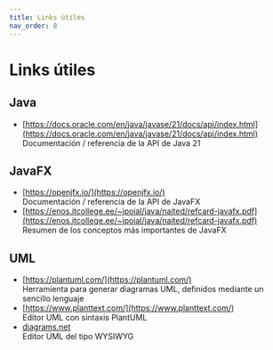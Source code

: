 ```yaml
---
title: Links útiles
nav_order: 8
---
```


# Links útiles

## Java

* [https://docs.oracle.com/en/java/javase/21/docs/api/index.html](https://docs.oracle.com/en/java/javase/21/docs/api/index.html)
  <br> Documentación / referencia de la API de Java 21

## JavaFX

* [https://openjfx.io/](https://openjfx.io/)
  <br> Documentación / referencia de la API de JavaFX
* [https://enos.itcollege.ee/~jpoial/java/naited/refcard-javafx.pdf](https://enos.itcollege.ee/~jpoial/java/naited/refcard-javafx.pdf)
  <br> Resumen de los conceptos más importantes de JavaFX

## UML

* [https://plantuml.com/](https://plantuml.com/)
  <br> Herramienta para generar diagramas UML, definidos mediante un sencillo lenguaje
* [https://www.planttext.com/](https://www.planttext.com/)
  <br> Editor UML con sintaxis PlantUML
* [diagrams.net](https://www.diagrams.net/index.html)
  <br> Editor UML del tipo WYSIWYG

